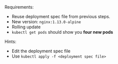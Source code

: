 Requirements:
- Reuse deployment spec file from previous steps.
- New version: `nginx:1.13.0-alpine`
- Rolling update
- `kubectl get pods` should show you **four new pods**


Hints:
- Edit the deployment spec file
- Use `kubectl apply -f <deployment spec file>`
